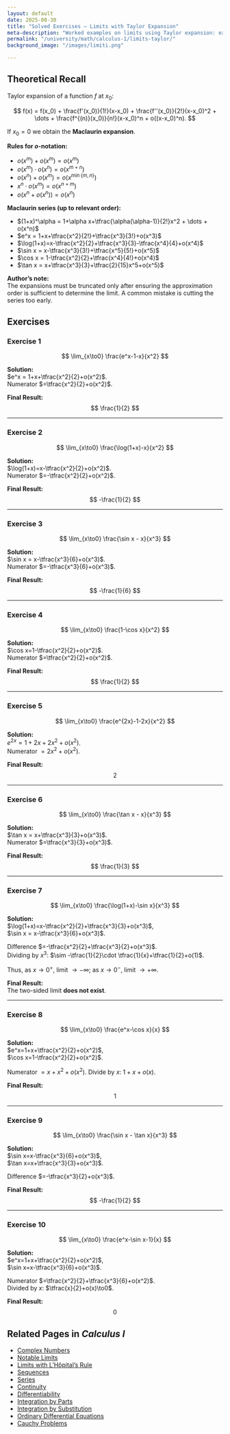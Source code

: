 ```yaml
---
layout: default
date: 2025-08-30
title: "Solved Exercises — Limits with Taylor Expansion"
meta-description: "Worked examples on limits using Taylor expansion: expansions of exponential, logarithmic and trigonometric functions, with detailed author notes."
permalink: "/university/math/calculus-1/limits-taylor/"
background_image: "/images/limiti.png"

---
```


<div class="content-box">

## Theoretical Recall

Taylor expansion of a function $f$ at $x_0$:

$$
f(x) = f(x_0) + \frac{f'(x_0)}{1!}(x-x_0) + \frac{f''(x_0)}{2!}(x-x_0)^2 + \dots +
\frac{f^{(n)}(x_0)}{n!}(x-x_0)^n + o((x-x_0)^n).
$$

If $x_0=0$ we obtain the **Maclaurin expansion**.

**Rules for $o$-notation:**

- $o(x^m)+o(x^m) = o(x^m)$  
- $o(x^m)\cdot o(x^n) = o(x^{m+n})$  
- $o(x^n)+o(x^m) = o(x^{\min\{m,n\}})$  
- $x^n \cdot o(x^m) = o(x^{n+m})$  
- $o(x^n + o(x^n)) = o(x^n)$  

**Maclaurin series (up to relevant order):**

- $(1+x)^\alpha = 1+\alpha x+\tfrac{\alpha(\alpha-1)}{2!}x^2 + \dots + o(x^n)$  
- $e^x = 1+x+\tfrac{x^2}{2!}+\tfrac{x^3}{3!}+o(x^3)$  
- $\log(1+x)=x-\tfrac{x^2}{2}+\tfrac{x^3}{3}-\tfrac{x^4}{4}+o(x^4)$  
- $\sin x = x-\tfrac{x^3}{3!}+\tfrac{x^5}{5!}+o(x^5)$  
- $\cos x = 1-\tfrac{x^2}{2}+\tfrac{x^4}{4!}+o(x^4)$  
- $\tan x = x+\tfrac{x^3}{3}+\tfrac{2}{15}x^5+o(x^5)$  

**Author’s note:**  
The expansions must be truncated only after ensuring the approximation order is sufficient to determine the limit. A common mistake is cutting the series too early.

</div>

<div class="content-box">

## Exercises

### Exercise 1
$$
\lim_{x\to0} \frac{e^x-1-x}{x^2}
$$

**Solution:**  
$e^x = 1+x+\tfrac{x^2}{2}+o(x^2)$.  
Numerator $=\tfrac{x^2}{2}+o(x^2)$.  

**Final Result:**
$$
\frac{1}{2}
$$

---

### Exercise 2
$$
\lim_{x\to0} \frac{\log(1+x)-x}{x^2}
$$

**Solution:**  
$\log(1+x)=x-\tfrac{x^2}{2}+o(x^2)$.  
Numerator $=-\tfrac{x^2}{2}+o(x^2)$.  

**Final Result:**
$$
-\frac{1}{2}
$$

---

### Exercise 3
$$
\lim_{x\to0} \frac{\sin x - x}{x^3}
$$

**Solution:**  
$\sin x = x-\tfrac{x^3}{6}+o(x^3)$.  
Numerator $=-\tfrac{x^3}{6}+o(x^3)$.  

**Final Result:**
$$
-\frac{1}{6}
$$

---

### Exercise 4
$$
\lim_{x\to0} \frac{1-\cos x}{x^2}
$$

**Solution:**  
$\cos x=1-\tfrac{x^2}{2}+o(x^2)$.  
Numerator $=\tfrac{x^2}{2}+o(x^2)$.  

**Final Result:**
$$
\frac{1}{2}
$$

---

### Exercise 5
$$
\lim_{x\to0} \frac{e^{2x}-1-2x}{x^2}
$$

**Solution:**  
$e^{2x}=1+2x+2x^2+o(x^2)$.  
Numerator $=2x^2+o(x^2)$.  

**Final Result:**
$$
2
$$

---

### Exercise 6
$$
\lim_{x\to0} \frac{\tan x - x}{x^3}
$$

**Solution:**  
$\tan x = x+\tfrac{x^3}{3}+o(x^3)$.  
Numerator $=\tfrac{x^3}{3}+o(x^3)$.  

**Final Result:**
$$
\frac{1}{3}
$$

---

### Exercise 7
$$
\lim_{x\to0} \frac{\log(1+x)-\sin x}{x^3}
$$

**Solution:**  
$\log(1+x)=x-\tfrac{x^2}{2}+\tfrac{x^3}{3}+o(x^3)$,  
$\sin x = x-\tfrac{x^3}{6}+o(x^3)$.  

Difference $=-\tfrac{x^2}{2}+\tfrac{x^3}{2}+o(x^3)$.  
Dividing by $x^3$: $\sim -\tfrac{1}{2}\cdot \tfrac{1}{x}+\tfrac{1}{2}+o(1)$.  

Thus, as $x\to0^+$, limit $\to -\infty$; as $x\to0^-$, limit $\to +\infty$.  

**Final Result:**  
The two-sided limit **does not exist**.

---

### Exercise 8
$$
\lim_{x\to0} \frac{e^x-\cos x}{x}
$$

**Solution:**  
$e^x=1+x+\tfrac{x^2}{2}+o(x^2)$,  
$\cos x=1-\tfrac{x^2}{2}+o(x^2)$.  

Numerator $=x+x^2+o(x^2)$. Divide by $x$: $1+x+o(x)$.  

**Final Result:**
$$
1
$$

---

### Exercise 9
$$
\lim_{x\to0} \frac{\sin x - \tan x}{x^3}
$$

**Solution:**  
$\sin x=x-\tfrac{x^3}{6}+o(x^3)$,  
$\tan x=x+\tfrac{x^3}{3}+o(x^3)$.  

Difference $=-\tfrac{x^3}{2}+o(x^3)$.  

**Final Result:**
$$
-\frac{1}{2}
$$

---

### Exercise 10
$$
\lim_{x\to0} \frac{e^x-\sin x-1}{x}
$$

**Solution:**  
$e^x=1+x+\tfrac{x^2}{2}+o(x^2)$,  
$\sin x=x-\tfrac{x^3}{6}+o(x^3)$.  

Numerator $=\tfrac{x^2}{2}+\tfrac{x^3}{6}+o(x^2)$.  
Divided by $x$: $\tfrac{x}{2}+o(x)\to0$.  

**Final Result:**
$$
0
$$

</div>

<div class="content-box">

## Related Pages in *Calculus I*

- [Complex Numbers](/university/math/calculus-1/complex-numbers/)  
- [Notable Limits](/university/math/calculus-1/notable-limits/)  
- [Limits with L’Hôpital’s Rule](/university/math/calculus-1/limits-hopital/)  
- [Sequences](/university/math/calculus-1/sequences/)  
- [Series](/university/math/calculus-1/series/)  
- [Continuity](/university/math/calculus-1/continuity/)  
- [Differentiability](/university/math/calculus-1/differentiability/)  
- [Integration by Parts](/university/math/calculus-1/integration-by-parts/)  
- [Integration by Substitution](/university/math/calculus-1/integration-by-substitution/)  
- [Ordinary Differential Equations](/university/math/calculus-1/odes-general/)  
- [Cauchy Problems](/university/math/calculus-1/odes-cauchy/)  

</div>
